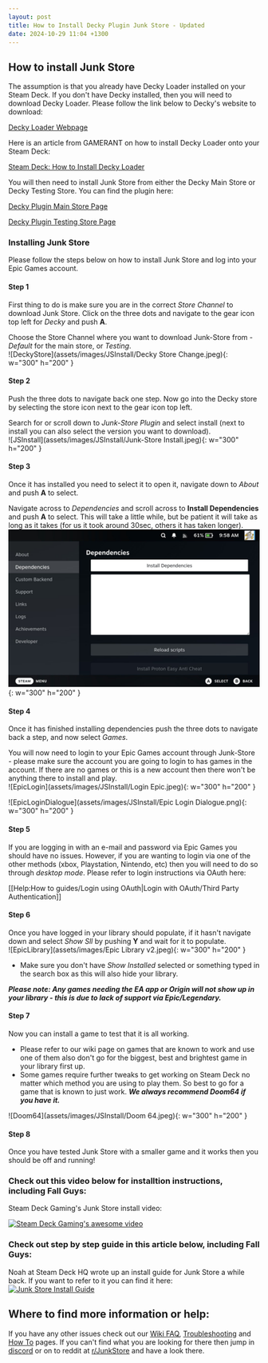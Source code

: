 ```yaml
---
layout: post
title: How to Install Decky Plugin Junk Store - Updated
date: 2024-10-29 11:04 +1300
---
```

## How to install Junk Store

The assumption is that you already have Decky Loader installed on your Steam Deck. If you don't have Decky installed, then you will need to download Decky Loader. Please follow the link below to Decky's website to download:

[Decky Loader Webpage](https://decky.xyz/)

Here is an article from GAMERANT on how to install Decky Loader onto your Steam Deck:

[Steam Deck: How to Install Decky Loader](https://gamerant.com/steam-deck-how-install-decky-loader-guide/)


You will then need to install Junk Store from either the Decky Main Store or Decky Testing Store. You can find the plugin here:

[Decky Plugin Main Store Page](https://plugins.deckbrew.xyz/?)

[Decky Plugin Testing Store Page](https://testing.deckbrew.xyz/?)

### Installing Junk Store
Please follow the steps below on how to install Junk Store and log into your Epic Games account.

#### Step 1
First thing to do is make sure you are in the correct *Store Channel* to download Junk Store. 
Click on the three dots and navigate to the gear icon top left for *Decky* and push **A**.
 
Choose the Store Channel where you want to download Junk-Store from - *Default* for the main store, or *Testing*.<br/>
![DeckyStore](assets/images/JSInstall/Decky Store Change.jpeg){: w="300" h="200" }

#### Step 2
Push the three dots to navigate back one step. Now go into the Decky store by selecting the store icon next to the gear icon top left.

Search for or scroll down to *Junk-Store Plugin* and select install (next to install you can also select the version you want to download).<br/>
![JSInstall](assets/images/JSInstall/Junk-Store Install.jpeg){: w="300" h="200" }

#### Step 3
Once it has installed you need to select it to open it, navigate down to *About* and push **A** to select. 

Navigate across to *Dependencies* and scroll across to **Install Dependencies** and push **A** to select. This will take a little while, but be patient it will take as long as it takes (for us it took around 30sec, others it has taken longer).<br/> 
![Dependencies](assets/images/JSInstall/Dependencies.jpeg){: w="300" h="200" }


#### Step 4
Once it has finished installing dependencies push the three dots to navigate back a step, and now select *Games*.

You will now need to login to your Epic Games account through Junk-Store - please make sure the account you are going to login to has games in the account. If there are no games or this is a new account then there won't be anything there to install and play.<br/> 
![EpicLogin](assets/images/JSInstall/Login Epic.jpeg){: w="300" h="200" }

![EpicLoginDialogue](assets/images/JSInstall/Epic Login Dialogue.png){: w="300" h="200" }


#### Step 5
If you are logging in with an e-mail and password via Epic Games you should have no issues. However, if you are wanting to login via one of the other methods (xbox, Playstation, Nintendo, etc) then you will need to do so through *desktop mode*. Please refer to login instructions via OAuth here: 

[[Help:How to guides/Login using OAuth|Login with OAuth/Third Party Authentication]]

#### Step 6
Once you have logged in your library should populate, if it hasn't navigate down and select *Show Sll* by pushing **Y** and wait for it to populate.<br/> 
![EpicLibrary](assets/images/Epic Library v2.jpeg){: w="300" h="200" }


* Make sure you don't have *Show Installed* selected or something typed in the search box as this will also hide your library.<br/>

***Please note: Any games needing the EA app or Origin will not show up in your library - this is due to lack of support via Epic/Legendary.***

#### Step 7
Now you can install a game to test that it is all working. 
* Please refer to our wiki page on games that are known to work and use one of them also don't go for the biggest, best and brightest game in your library first up. 
* Some games require further tweaks to get working on Steam Deck no matter which method you are using to play them. So best to go for a game that is known to just work.  ***We always recommend Doom64 if you have it.*** <br/>

![Doom64](assets/images/JSInstall/Doom 64.jpeg){: w="300" h="200" }


#### Step 8
Once you have tested Junk Store with a smaller game and it works then you should be off and running!

### Check out this video below for installtion instructions, including Fall Guys:

Steam Deck Gaming's Junk Store install video:

[![Steam Deck Gaming's awesome video](https://i.ytimg.com/vi/u9Z66HMD31Y/hqdefault.jpg)](https://www.youtube.com/watch?v=tgc7yiKtpW0?si=u9Z66HMD31Y)

### Check out step by step guide in this article below, including Fall Guys:

Noah at Steam Deck HQ wrote up an install guide for Junk Store a while back. If you want to refer to it you can find it here: 
[![Junk Store Install Guide](https://steamdeckhq.com/wp-content/uploads/2024/04/JunkStoreLibrary.jpg)](https://steamdeckhq.com/tips-and-guides/how-to-integrate-epic-games-into-steam-deck-library/?utm_source=dlvr.it&utm_medium=twitter)

## Where to find more information or help:
 If you have any other issues check out our [Wiki FAQ](https://wiki.junkstore.xyz/wiki/Help:FAQ), [Troubleshooting](https://wiki.junkstore.xyz/wiki/Help:Troubleshooting) and [How To](https://wiki.junkstore.xyz/wiki/Help:How_to_guides) pages. If you can't find what you are looking for there then jump in [discord](https://discord.com/servers/junk-store-1169048999618170880) or on to reddit at [r/JunkStore](https://www.reddit.com/r/JunkStore/) and have a look there.
